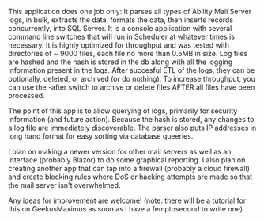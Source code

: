 This application does one job only: It parses all types of Ability Mail Server logs, in bulk, extracts the data, formats the data, then inserts records concurrently, into SQL Server.
It is a console application with several command line switches that will run in Scheduler at whatever times is necessary.
It is highly optimized for throughput and was tested with directories of ~ 9000 files, each file no more than 0.5MB in size. 
Log files are hashed and the hash is stored in the db along with all the logging information present in the logs. 
After succesful ETL of the logs, they can be optionally, deleted, or archived (or do nothing).  To increase throughput, you can use the -after switch to archive or delete files AFTER all files have been processed.

The point of this app is to allow querying of logs, primarily for security information (and future action). Because the hash is stored, any changes to a log file are immediately discoverable.
The parser also puts IP addresses in long hand format for easy sorting via database queeries.

I plan on making a newer version for other mail servers as well as an interface (probably Blazor) to do some graphical reporting. I also plan on creating another app that can tap into a firewall (probably a cloud firewall) and create blocking rules where DoS or hacking attempts are made so that the mail server isn't overwhelmed.

Any ideas for improvement are welcome! (note: there will be a tutorial for this on GeekusMaximus as soon as I have a femptosecond to write one)
